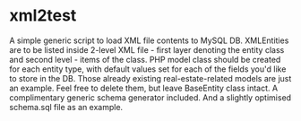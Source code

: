 # xml2test
A simple generic script to load XML file contents to MySQL DB. XMLEntities are to be listed inside 2-level XML file - first layer denoting the entity class and second level - items of the class.
PHP model class should be created for each entity type, with default values set for each of the fields you'd like to store in the DB. Those already existing real-estate-related models are just an example. Feel free to delete them, but leave BaseEntity class intact.
A complimentary generic schema generator included. And a slightly optimised schema.sql file as an example.
